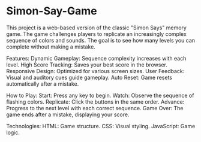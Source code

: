 # Simon-Say-Game

This project is a web-based version of the classic "Simon Says" memory game. The game challenges players to replicate an increasingly complex sequence of colors and sounds. The goal is to see how many levels you can complete without making a mistake.


Features:
Dynamic Gameplay: Sequence complexity increases with each level.
High Score Tracking: Saves your best score in the browser.
Responsive Design: Optimized for various screen sizes.
User Feedback: Visual and auditory cues guide gameplay.
Auto Reset: Game resets automatically after a mistake.


How to Play:
Start: Press any key to begin.
Watch: Observe the sequence of flashing colors.
Replicate: Click the buttons in the same order.
Advance: Progress to the next level with each correct sequence.
Game Over: The game ends after a mistake, displaying your score.


Technologies:
HTML: Game structure.
CSS: Visual styling.
JavaScript: Game logic.
